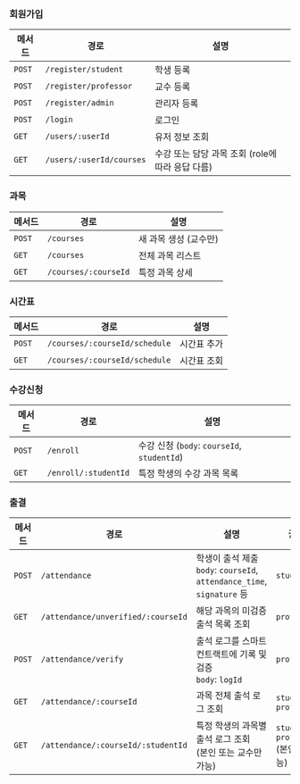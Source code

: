 ### 회원가입

| 메서드 | 경로                     | 설명                                             |
| ------ | ------------------------ | ------------------------------------------------ |
| `POST` | `/register/student`      | 학생 등록                                        |
| `POST` | `/register/professor`    | 교수 등록                                        |
| `POST` | `/register/admin`        | 관리자 등록                                      |
| `POST` | `/login`                 | 로그인                                           |
| `GET`  | `/users/:userId`         | 유저 정보 조회                                   |
| `GET`  | `/users/:userId/courses` | 수강 또는 담당 과목 조회 (role에 따라 응답 다름) |

### 과목

| 메서드 | 경로                 | 설명                  |
| ------ | -------------------- | --------------------- |
| `POST` | `/courses`           | 새 과목 생성 (교수만) |
| `GET`  | `/courses`           | 전체 과목 리스트      |
| `GET`  | `/courses/:courseId` | 특정 과목 상세        |

### 시간표

| 메서드 | 경로                          | 설명        |
| ------ | ----------------------------- | ----------- |
| `POST` | `/courses/:courseId/schedule` | 시간표 추가 |
| `GET`  | `/courses/:courseId/schedule` | 시간표 조회 |

### 수강신청

| 메서드 | 경로                 | 설명                                        |
| ------ | -------------------- | ------------------------------------------- |
| `POST` | `/enroll`            | 수강 신청 (`body`: `courseId`, `studentId`) |
| `GET`  | `/enroll/:studentId` | 특정 학생의 수강 과목 목록                  |

### 출결

| 메서드 | 경로                               | 설명                                                                      | 권한                                    |
| ------ | ---------------------------------- | ------------------------------------------------------------------------- | --------------------------------------- |
| `POST` | `/attendance`                      | 학생이 출석 제출<br>`body`: `courseId`, `attendance_time`, `signature` 등 | `student`                               |
| `GET`  | `/attendance/unverified/:courseId` | 해당 과목의 미검증 출석 목록 조회                                         | `professor`                             |
| `POST` | `/attendance/verify`               | 출석 로그를 스마트컨트랙트에 기록 및 검증<br>`body`: `logId`              | `professor`                             |
| `GET`  | `/attendance/:courseId`            | 과목 전체 출석 로그 조회                                                  | `student`, `professor`                  |
| `GET`  | `/attendance/:courseId/:studentId` | 특정 학생의 과목별 출석 로그 조회<br>(본인 또는 교수만 가능)              | `student`, `professor`<br>(본인만 가능) |
